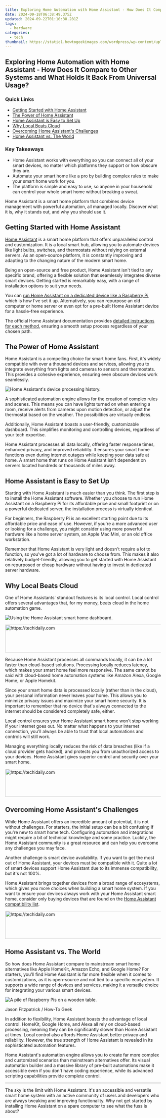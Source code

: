 ```yaml
---
title: Exploring Home Automation with Home Assistant - How Does It Compare to Other Systems and What Holds It Back From Universal Usage?
date: 2024-09-18T06:38:49.375Z
updated: 2024-09-22T01:10:38.281Z
tags:
  - hardware
categories:
  - tech
thumbnail: https://static1.howtogeekimages.com/wordpress/wp-content/uploads/2024/05/a-home-assistant-icon.jpg
---
```


## Exploring Home Automation with Home Assistant - How Does It Compare to Other Systems and What Holds It Back From Universal Usage?

### Quick Links

* [Getting Started with Home Assistant](https://visual-screen-recording.techidaily.com/new-in-2024-farming-to-the-next-level-stardews-leading-mods-listed/)
* [The Power of Home Assistant](https://sim-unlock.techidaily.com/tutorial-to-change-oppo-reno-8t-imei-without-root-a-comprehensive-guide-by-drfone-android/)
* [Home Assistant is Easy to Set Up](https://ai-driven-video-production.techidaily.com/updated-in-2024-get-ready-to-rewind-top-10-slow-motion-video-players/)
* [Why Local Beats Cloud](https://techidaily.com/things-you-dont-know-about-xiaomi-redmi-note-12-pro-4g-reset-code-drfone-by-drfone-reset-android-reset-android/)
* [Overcoming Home Assistant's Challenges](https://snapchat-videos.techidaily.com/new-2024-approved-seamless-social-media-posts-from-phone-to-instagram/)
* [Home Assistant vs. The World](https://snapchat-videos.techidaily.com/new-2024-approved-unlocking-creative-expression-an-in-depth-guide-to-snapchat-filters/)

### Key Takeaways

* Home Assistant works with everything so you can connect all of your smart devices, no matter which platforms they support or how obscure they are.
* Automate your smart home like a pro by building complex rules to make your smart home work for you.
* The platform is simple and easy to use, so anyone in your household can control your whole smart home without breaking a sweat.

 Home Assistant is a smart home platform that combines device management with powerful automation, all managed locally. Discover what it is, why it stands out, and why you should use it.

##  Getting Started with Home Assistant

[Home Assistant](https://vp-tips.techidaily.com/essential-gopro-video-editors-for-pros-for-2024/) is a smart home platform that offers unparalleled control and customization. It is a local smart hub, allowing you to automate devices like light bulbs, switches, and thermostats without relying on external servers. As an open-source platform, it is constantly improving and adapting to the changing nature of the modern smart home.

 Being an open-source and free product, Home Assistant isn't tied to any specific brand, offering a flexible solution that seamlessly integrates diverse smart devices. Getting started is remarkably easy, with a range of installation options to suit your needs.

 You can [run Home Assistant on a dedicated device like a Raspberry Pi](https://vp-tips.techidaily.com/essential-gopro-video-editors-for-pros-for-2024/), which is how I've set it up. Alternatively, you can repurpose an old computer or home server or even opt for a pre-built Home Assistant device for a hassle-free experience.

 The official Home Assistant documentation provides [detailed instructions for each method](https://www.home-assistant.io/installation/), ensuring a smooth setup process regardless of your chosen path.

##  The Power of Home Assistant

 Home Assistant is a compelling choice for smart home fans. First, it's widely compatible with over a thousand devices and services, allowing you to integrate everything from lights and cameras to sensors and thermostats. This provides a cohesive experience, ensuring even obscure devices work seamlessly.

![Home Assistant's device processing history.](https://static1.howtogeekimages.com/wordpress/wp-content/uploads/2024/05/home-assistant-device-processing.png) 

 A sophisticated automation engine allows for the creation of complex rules and scenes. This means you can have lights turned on when entering a room, receive alerts from cameras upon motion detection, or adjust the thermostat based on the weather. The possibilities are virtually endless.

 Additionally, Home Assistant boasts a user-friendly, customizable dashboard. This simplifies monitoring and controlling devices, regardless of your tech expertise.

 Home Assistant processes all data locally, offering faster response times, enhanced privacy, and improved reliability. It ensures your smart home functions even during internet outages while keeping your data safe at home. A smart home that runs on Home Assistant isn't dependent on servers located hundreds or thousands of miles away.

##  Home Assistant is Easy to Set Up

 Starting with Home Assistant is much easier than you think. The first step is to install the Home Assistant software. Whether you choose to run Home Assistant on a Raspberry Pi for its affordable price and small footprint or on a powerful dedicated server, the installation process is virtually identical.

 For beginners, the Raspberry Pi is an excellent starting point due to its affordable price and ease of use. However, if you're a more advanced user or looking for a challenge, you might consider using more powerful hardware like a home server system, an Apple Mac Mini, or an old office workstation.

 Remember that Home Assistant is very light and doesn't require a lot to function, so you've got a lot of hardware to choose from. This makes it also relatively budget-friendly, allowing you to get started with Home Assistant on repurposed or cheap hardware without having to invest in dedicated server hardware.

##  Why Local Beats Cloud

 One of Home Assistants' standout features is its local control. Local control offers several advantages that, for my money, beats cloud in the home automation game.

![Using the Home Assistant smart home dashboard.](https://static1.howtogeekimages.com/wordpress/wp-content/uploads/2024/05/home-assistant-dashboard.jpg) 

<!-- affiliate ads begin -->
<a href="https://aligracehair.sjv.io/c/5597632/1997680/19272" target="_top" id="1997680">
  <img src="//a.impactradius-go.com/display-ad/19272-1997680" border="0" alt="https://techidaily.com" width="728" height="90"/>
</a>
<img height="0" width="0" src="https://aligracehair.sjv.io/i/5597632/1997680/19272" style="position:absolute;visibility:hidden;" border="0" />
<!-- affiliate ads end -->

 Because Home Assistant processes all commands locally, it can be a lot faster than cloud-based solutions. Processing locally reduces latency, which makes your smart home feel more responsive. The same cannot be said with cloud-based home automation systems like Amazon Alexa, Google Home, or Apple Homekit.

 Since your smart home data is processed locally (rather than in the cloud), your personal information never leaves your home. This allows you to minimize privacy issues and maximize your smart home security. It is important to remember that no device that's always connected to the internet should be considered completely safe, either.

 Local control ensures your Home Assistant smart home won't stop working if your internet goes out. No matter what happens to your internet connection, you'll always be able to trust that local automations and controls will still work.

 Managing everything locally reduces the risk of data breaches (like if a cloud provider gets hacked), and protects you from unauthorized access to your devices. Home Assistant gives superior control and security over your smart home.

<!-- affiliate ads begin -->
<a href="https://appsumo.8odi.net/c/5597632/2075476/7443" target="_top" id="2075476">
  <img src="//a.impactradius-go.com/display-ad/7443-2075476" border="0" alt="https://techidaily.com" width="728" height="90"/>
</a>
<img height="0" width="0" src="https://appsumo.8odi.net/i/5597632/2075476/7443" style="position:absolute;visibility:hidden;" border="0" />
<!-- affiliate ads end -->

##  Overcoming Home Assistant's Challenges

 While Home Assistant offers an incredible amount of potential, it is not without challenges. For starters, the initial setup can be a bit confusing if you're new to smart home tech. Configuring automation and integrations might require a bit of technical knowledge and some practice. Luckily, the Home Assistant community is a great resource and can help you overcome any challenges you may face.

 Another challenge is smart device availability. If you want to get the most out of Home Assistant, your devices must be compatible with it. Quite a lot of smart devices support Home Assistant due to its immense compatibility, but it's not 100%.

 Home Assistant brings together devices from a broad range of ecosystems, which gives you more choices when building a smart home system. If you want to ensure your devices always work with your Home Assistant smart home, consider only buying devices that are found on the [Home Assistant compatibility list](https://www.hadevices.com/).

<!-- affiliate ads begin -->
<a href="https://appsumo.8odi.net/c/5597632/2151859/7443" target="_top" id="2151859">
  <img src="//a.impactradius-go.com/display-ad/7443-2151859" border="0" alt="https://techidaily.com" width="728" height="90"/>
</a>
<img height="0" width="0" src="https://appsumo.8odi.net/i/5597632/2151859/7443" style="position:absolute;visibility:hidden;" border="0" />
<!-- affiliate ads end -->

##  Home Assistant vs. The World

 So how does Home Assistant compare to mainstream smart home alternatives like Apple HomeKit, Amazon Echo, and Google Home? For starters, you'll find Home Assistant is far more flexible when it comes to customizations, as it is open-source and not tied to a specific ecosystem. It supports a wide range of devices and services, making it a versatile choice for integrating your various smart devices.

![A pile of Raspberry Pis on a wooden table.](https://static1.howtogeekimages.com/wordpress/wp-content/uploads/2023/10/52677109275_183625c4a2_o.jpg) 

Jason Fitzpatrick / How-To Geek

 In addition to flexibility, Home Assistant boasts the advantage of local control. HomeKit, Google Home, and Alexa all rely on cloud-based processing, meaning they can be significantly slower than Home Assistant at times. Local control also affords Home Assistant better privacy and reliability. However, the true strength of Home Assistant is revealed in its sophisticated automation features.

 Home Assistant's automation engine allows you to create far more complex and customized scenarios than mainstream alternatives offer. Its visual automation builder and a massive library of pre-built automations make it accessible even if you don't have coding experience, while its advanced scripting capabilities provide complete control.

---

 The sky is the limit with Home Assistant. It's an accessible and versatile smart home system with an active community of users and developers who are always tweaking and improving functionality. Why not get started by installing Home Assistant on a spare computer to see what the fuss is about?

<ins class="adsbygoogle"
     style="display:block"
     data-ad-format="autorelaxed"
     data-ad-client="ca-pub-7571918770474297"
     data-ad-slot="1223367746"></ins>

<ins class="adsbygoogle"
     style="display:block"
     data-ad-client="ca-pub-7571918770474297"
     data-ad-slot="8358498916"
     data-ad-format="auto"
     data-full-width-responsive="true"></ins>



